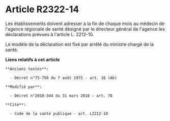 # Article R2322-14

Les établissements doivent adresser à la fin de chaque mois au médecin de l'agence régionale de santé désigné par le
directeur général de l'agence les déclarations prévues à l'article L. 2212-10. 

Le modèle de la déclaration est fixé par arrêté du ministre chargé de la santé.

**Liens relatifs à cet article**

	**Anciens textes**:

	  - Décret n°75-750 du 7 août 1975 - art. 18 (Ab)

	**Modifié par**:

	  - Décret n°2010-344 du 31 mars 2010 - art. 78

	**Cite**:

	  - Code de la santé publique - art. L2212-10

